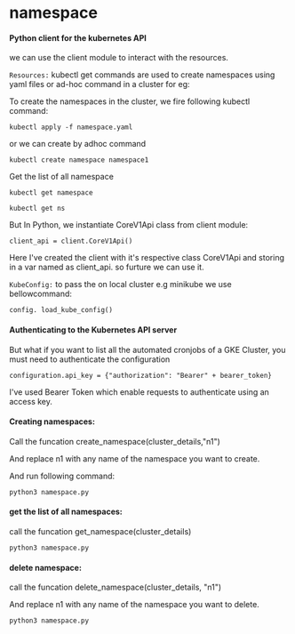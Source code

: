 # namespace

#### Python client for the kubernetes API

we can use the client module to interact with the resources. 

`Resources:` kubectl get commands are used to create namespaces using yaml files or ad-hoc command in a cluster for eg:

To create the namespaces in the cluster, we fire following kubectl command:

```kubectl apply -f namespace.yaml``` 

or we can create by adhoc command

`kubectl create namespace namespace1`

Get the list of all namespace

`kubectl get namespace`

`kubectl get ns`

But In Python, we instantiate CoreV1Api class from client module:

`client_api = client.CoreV1Api()`

Here I've created the client with it's respective class CoreV1Api
and storing in a var named as client_api. so furture we can use it.

`KubeConfig:` to pass the on local cluster e.g minikube we use bellowcommand: 

`config. load_kube_config()`

#### Authenticating to the Kubernetes API server

But what if you want to list all the automated cronjobs of a GKE Cluster, you must need to authenticate the configuration

`configuration.api_key = {"authorization": "Bearer" + bearer_token}` 

I've used Bearer Token which enable requests to authenticate using an access key.

#### Creating namespaces:

Call the funcation create_namespace(cluster_details,"n1")

And replace n1 with any name of the namespace you want to create.

And run following command:

`python3 namespace.py`

#### get the list of all namespaces:

call the funcation  get_namespace(cluster_details)

`python3 namespace.py`

#### delete namespace:

call the funcation  delete_namespace(cluster_details, "n1")

And replace n1 with any name of the namespace you want to delete.

`python3 namespace.py`
